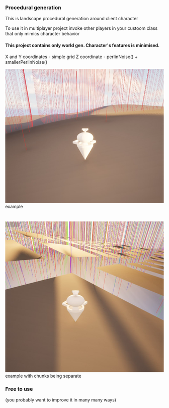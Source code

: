 ### Procedural generation
This is landscape procedural generation around client character

To use it in multiplayer project invoke other players in your custoom class that only mimics character behavior

#### This project contains only world gen. Character's features is minimised.

X and Y coordinates - simple grid
Z coordinate - perlinNoise() + smallerPerlinNoise()

![World exaple](<demo/chunks_shown_lines.jpg>)
example




#
![World exaple with native](<demo/chunks_shown.jpg>)
example with chunks being separate


### Free to use
(you probably want to improve it in many many ways)
